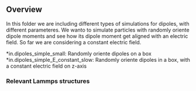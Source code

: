 ## Overview ## 
In this folder we are including different types of simulations for dipoles, with different parameteres. 
We wanto to simulate particles with randomly oriente dipole moments and see how its dipole moment get aligned with an electric field. So far we are considering a constant electric field.

  *in.dipoles_simple_small: Randomly oriente dipoles on a box
  *in.dipoles_simple_E_constant_slow: Randomly oriente dipoles in a box, with a constant electric field on z-axis

### Relevant Lammps structures 



